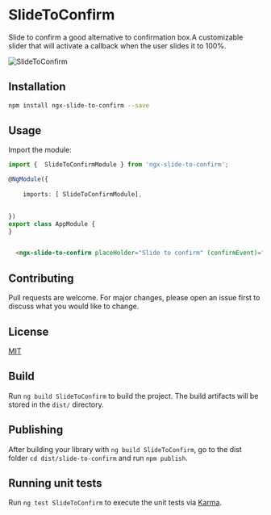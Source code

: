 # SlideToConfirm

Slide to confirm a good alternative to confirmation box.A customizable slider that will activate a callback when the user slides it to 100%.

![SlideToConfirm](https://github.com/rinturaj/NgxSlideToConfirm/blob/main/projects/slide-to-confirm/example.gif)


## Installation

```bash
npm install ngx-slide-to-confirm --save
```

## Usage
Import the module:

```typescript
import {  SlideToConfirmModule } from 'ngx-slide-to-confirm';

@NgModule({
  
    imports: [ SlideToConfirmModule],

  
})
export class AppModule {
}
```
```html

  <ngx-slide-to-confirm placeHolder="Slide to confirm" (confirmEvent)="onConfirm()"></ngx-slide-to-confirm>

```



## Contributing
Pull requests are welcome. For major changes, please open an issue first to discuss what you would like to change.

## License
[MIT](https://choosealicense.com/licenses/mit/)
## Build

Run `ng build SlideToConfirm` to build the project. The build artifacts will be stored in the `dist/` directory.

## Publishing

After building your library with `ng build SlideToConfirm`, go to the dist folder `cd dist/slide-to-confirm` and run `npm publish`.

## Running unit tests

Run `ng test SlideToConfirm` to execute the unit tests via [Karma](https://karma-runner.github.io).


